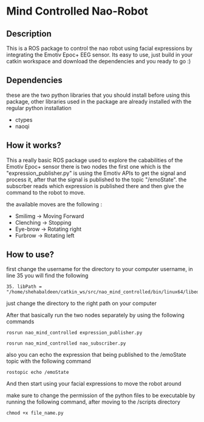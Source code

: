 # Mind Controlled Nao-Robot

## Description
This is a ROS package to control the nao robot using facial expressions by integrating the Emotiv Epoc+ EEG sensor. Its easy to use, just build in your catkin workspace and download the dependencies and you ready to go :)

## Dependencies
these are the two python libraries that you should install before using this package, other libraries used in the package are already installed with the regular python installation

- ctypes
- naoqi

## How it works?
This a really basic ROS package used to explore the cababilities of the Emotiv Epoc+ sensor
there is two nodes the first one which is the "expression_publisher.py" is using the Emotiv APIs to get the signal and process it, after that the signal is published to the topic "/emoState".
the subscrber reads which expression is published there and then give the command to the robot to move.

the available moves are the following :
- Smilimg -> Moving Forward
- Clenching -> Stopping
- Eye-brow -> Rotating right
- Furbrow -> Rotating left

## How to use?
first change the username for the directory to your computer username, in line 35 you will find the following 
 ```
 35. libPath = "/home/shehabaldeen/catkin_ws/src/nao_mind_controlled/bin/linux64/libedk.so"
 ```
just change the directory to the right path on your computer

After that basically run the two nodes separately by using the following commands
````
rosrun nao_mind_controlled expression_publisher.py
````
````
rosrun nao_mind_controlled nao_subscriber.py
````
also you can echo the expression that being published to the /emoState topic with the following command
```
rostopic echo /emoState
```
And then start using your facial expressions to move the robot around 

make sure to change the permission of the python files to be executable by running the following command, after moving to the /scripts directory
```
chmod +x file_name.py
```
